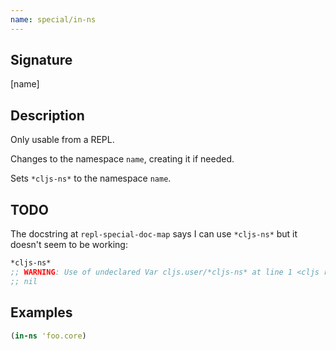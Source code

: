 ```yaml
---
name: special/in-ns
---
```


## Signature
[name]


## Description

Only usable from a REPL.

Changes to the namespace `name`, creating it if needed.

Sets `*cljs-ns*` to the namespace `name`.


## TODO

The docstring at `repl-special-doc-map` says I can use `*cljs-ns*` but it
doesn't seem to be working:

```clj
*cljs-ns*
;; WARNING: Use of undeclared Var cljs.user/*cljs-ns* at line 1 <cljs repl>
;; nil
```


## Examples

```clj
(in-ns 'foo.core)
```